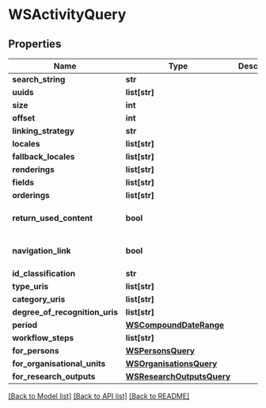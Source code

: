 # WSActivityQuery

## Properties
Name | Type | Description | Notes
------------ | ------------- | ------------- | -------------
**search_string** | **str** |  | [optional] 
**uuids** | **list[str]** |  | [optional] 
**size** | **int** |  | [optional] 
**offset** | **int** |  | [optional] 
**linking_strategy** | **str** |  | [optional] 
**locales** | **list[str]** |  | [optional] 
**fallback_locales** | **list[str]** |  | [optional] 
**renderings** | **list[str]** |  | [optional] 
**fields** | **list[str]** |  | [optional] 
**orderings** | **list[str]** |  | [optional] 
**return_used_content** | **bool** |  | [optional] [default to False]
**navigation_link** | **bool** |  | [optional] [default to False]
**id_classification** | **str** |  | [optional] 
**type_uris** | **list[str]** |  | [optional] 
**category_uris** | **list[str]** |  | [optional] 
**degree_of_recognition_uris** | **list[str]** |  | [optional] 
**period** | [**WSCompoundDateRange**](WSCompoundDateRange.md) |  | [optional] 
**workflow_steps** | **list[str]** |  | [optional] 
**for_persons** | [**WSPersonsQuery**](WSPersonsQuery.md) |  | [optional] 
**for_organisational_units** | [**WSOrganisationsQuery**](WSOrganisationsQuery.md) |  | [optional] 
**for_research_outputs** | [**WSResearchOutputsQuery**](WSResearchOutputsQuery.md) |  | [optional] 

[[Back to Model list]](../README.md#documentation-for-models) [[Back to API list]](../README.md#documentation-for-api-endpoints) [[Back to README]](../README.md)



